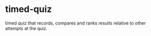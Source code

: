 # timed-quiz
timed quiz that records, compares and ranks results relative to other attempts at the quiz. 
